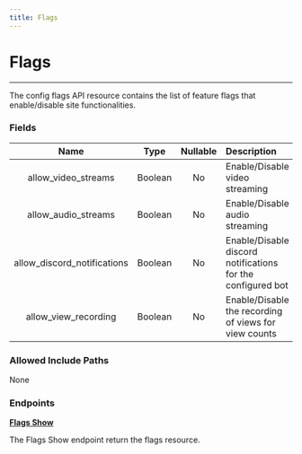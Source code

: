 ```yaml
---
title: Flags
---
```


# Flags

---

The config flags API resource contains the list of feature flags that enable/disable site functionalities.

### Fields

|            Name             |  Type   | Nullable | Description                                                 |
| :-------------------------: | :-----: | :------: | :---------------------------------------------------------- |
| allow_video_streams         | Boolean | No       | Enable/Disable video streaming                              |
| allow_audio_streams         | Boolean | No       | Enable/Disable audio streaming                              |
| allow_discord_notifications | Boolean | No       | Enable/Disable discord notifications for the configured bot |
| allow_view_recording        | Boolean | No       | Enable/Disable the recording of views for view counts       |

### Allowed Include Paths

None

### Endpoints

**[Flags Show](/config/flags/show/)**

The Flags Show endpoint return the flags resource.